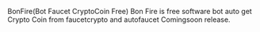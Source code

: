 BonFire(Bot Faucet CryptoCoin Free)
Bon Fire is free software bot auto get Crypto Coin from faucetcrypto and autofaucet
Comingsoon release.
